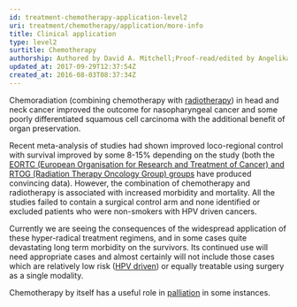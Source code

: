 ```yaml
---
id: treatment-chemotherapy-application-level2
uri: treatment/chemotherapy/application/more-info
title: Clinical application
type: level2
surtitle: Chemotherapy
authorship: Authored by David A. Mitchell;Proof-read/edited by Angelika Sebald
updated_at: 2017-09-29T12:37:54Z
created_at: 2016-08-03T08:37:34Z
---
```


<p>Chemoradiation (combining chemotherapy with <a href="/treatment/radiotherapy">radiotherapy</a>)
    in head and neck cancer improved the outcome for nasopharyngeal
    cancer and some poorly differentiated squamous cell carcinoma
    with the additional benefit of organ preservation.</p>
<p>Recent meta-analysis of studies had shown improved loco-regional
    control with survival improved by some 8-15% depending on
    the study (both the <a href="/treatment/chemotherapy/further-reading">EORTC (European Organisation for Research and Treatment of Cancer) and RTOG (Radiation Therapy Oncology Group) groups</a>    have produced convincing data). However, the combination
    of chemotherapy and radiotherapy is associated with increased
    morbidity and mortality. All the studies failed to contain
    a surgical control arm and none identified or excluded patients
    who were non-smokers with HPV driven cancers.</p>
<p>Currently we are seeing the consequences of the widespread application
    of these hyper-radical treatment regimens, and in some cases
    quite devastating long term morbidity on the survivors. Its
    continued use will need appropriate cases and almost certainly
    will not include those cases which are relatively low risk
    (<a href="/diagnosis/a-z/cancer/mouth-cancer">HPV driven</a>)
    or equally treatable using surgery as a single modality.</p>
<p>Chemotherapy by itself has a useful role in <a href="/treatment/timelines/palliative-care">palliation</a>    in some instances.</p>
